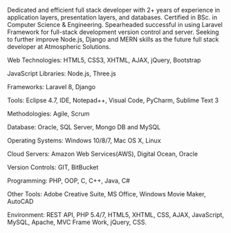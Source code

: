 
Dedicated and efficient full stack developer with 2+ years of experience in application layers, presentation layers, and databases. Certified in BSc. in Computer Science & Engineering. Spearheaded successful in using Laravel Framework for full-stack development version control and server. Seeking to further improve Node.js, Django and MERN skills as the future full stack developer at Atmospheric Solutions.

Web Technologies: HTML5, CSS3, XHTML, AJAX, jQuery, Bootstrap

JavaScript Libraries: Node.js, Three.js

Frameworks: Laravel 8, Django

Tools: Eclipse 4.7, IDE, Notepad++, Visual Code, PyCharm, Sublime Text 3

Methodologies: Agile, Scrum

Database: Oracle, SQL Server, Mongo DB and MySQL

Operating Systems: Windows 10/8/7, Mac OS X, Linux

Cloud Servers: Amazon Web Services(AWS), Digital Ocean, Oracle

Version Controls: GIT, BitBucket

Programming: PHP, OOP, C, C++, Java, C#

Other Tools: Adobe Creative Suite, MS Office, Windows Movie Maker, AutoCAD

Environment: REST API, PHP 5.4/7, HTML5, XHTML, CSS, AJAX, JavaScript, MySQL, Apache, MVC Frame Work, jQuery, CSS.
